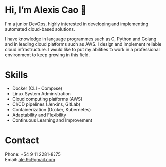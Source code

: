 # Hi, I’m Alexis Cao 👋
I'm a junior DevOps, highly interested in developing and implementing automated cloud-based solutions. 

I have knowledge in language programmes such as C, Python and Golang and in leading cloud platforms such as AWS. I design and implement reliable cloud infrastructure.
I would like to put my abilities to work in a professional environment to keep growing in this field.

# Skills
- Docker (CLI - Compose)
- Linux System Administration
- Cloud computing platforms (AWS)
- CI/CD pipelines (Jenkins, GitLab)
- Containerization (Docker, Kubernetes)
- Adaptability and Flexibility
- Continuous Learning and Improvement

# Contact
Phone: +54 9 11 2281-8275 \
Email: [ale.9c9gmail.com](mailto:ale.9c9gmail.com)
<!---
AleeCao/AleeCao is a ✨ special ✨ repository because its `README.md` (this file) appears on your GitHub profile.
You can click the Preview link to take a look at your changes.
--->
